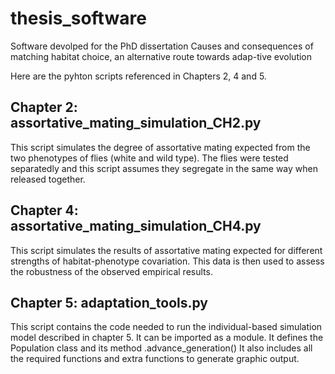 # thesis_software
Software devolped for the PhD dissertation Causes and consequences of matching habitat choice, an alternative route towards adap-tive evolution

Here are the pyhton scripts referenced in Chapters 2, 4 and 5.

Chapter 2: assortative_mating_simulation_CH2.py
------------------------------------------------
This script simulates the degree of assortative mating expected from the two phenotypes of flies (white and wild type).
The flies were tested separatedly and this script assumes they segregate in the same way when released together. 

Chapter 4: assortative_mating_simulation_CH4.py
------------------------------------------------
This script simulates the results of assortative mating expected for different strengths of habitat-phenotype covariation.
This data is then used to assess the robustness of the observed empirical results.

Chapter 5: adaptation_tools.py
------------------------------
This script contains the code needed to run the individual-based simulation model described in chapter 5. 
It can be imported as a module.
It defines the Population class and its method .advance_generation()
It also includes all the required functions and extra functions to generate graphic output. 
